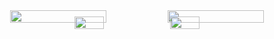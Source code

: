 <div align="center" style="display: flex; flex-direction: column; align-items: center; width: 100%;">

  <div style="display: flex; width: 100%; justify-content: center; margin-bottom: -5px;">
    <img src="https://github-readme-stats.vercel.app/api?username=xertis&show_icons=true&theme=algolia&hide_border=true" width="61%" />
    <img src="https://github-profile-summary-cards.vercel.app/api/cards/profile-details?username=xertis&theme=algolia" width="61%" />
  </div>

  <div style="display: flex; width: 100%; justify-content: center; margin-top: -5px;">
    <img src="https://github-profile-summary-cards.vercel.app/api/cards/most-commit-language?username=xertis&theme=algolia" width="30.35%" />
    <img src="https://github-profile-summary-cards.vercel.app/api/cards/repos-per-language?username=xertis&theme=algolia" width="30.32%" />
  </div>

</div>

